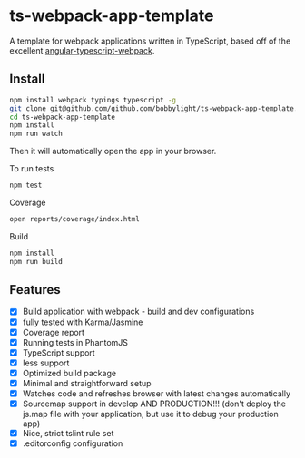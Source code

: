 # ts-webpack-app-template

A template for webpack applications written in TypeScript, based off of the excellent
[angular-typescript-webpack](https://github.com/brechtbilliet/angular-typescript-webpack).

## Install

```sh
npm install webpack typings typescript -g
git clone git@github.com/github.com/bobbylight/ts-webpack-app-template.git
cd ts-webpack-app-template
npm install
npm run watch
```

Then it will automatically open the app in your browser.

To run tests

```sh
npm test
```

Coverage

```sh
open reports/coverage/index.html
```

Build
```sh
npm install
npm run build
```

## Features

- [x] Build application with webpack - build and dev configurations
- [x] fully tested with Karma/Jasmine
- [x] Coverage report
- [x] Running tests in PhantomJS
- [x] TypeScript support
- [x] less support
- [x] Optimized build package
- [x] Minimal and straightforward setup
- [x] Watches code and refreshes browser with latest changes automatically
- [x] Sourcemap support in develop AND PRODUCTION!!! (don't deploy the js.map file with your application, but use it to debug your production app)
- [x] Nice, strict tslint rule set
- [x] .editorconfig configuration
